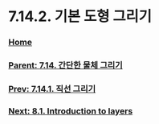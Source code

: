 # 7.14.2. 기본 도형 그리기

### [Home](./00-home.md)
### [Parent: 7.14. 간단한 물체 그리기](./07-14-00-drawing-simple-objects.md)
### [Prev: 7.14.1. 직선 그리기](./07-14-01-drawing-a-straight-line.md)
### [Next: 8.1. Introduction to layers](./08-01-introduction-to-layers.md)
